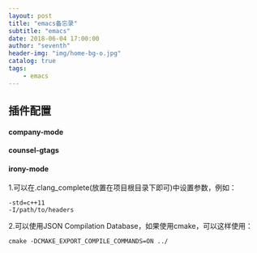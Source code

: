 ```yaml
---
layout: post
title: "emacs备忘录"
subtitle: "emacs"
date: 2018-06-04 17:00:00
author: "seventh"
header-img: "img/home-bg-o.jpg"
catalog: true
tags:
    - emacs
---
```


## 插件配置

#### company-mode

#### counsel-gtags

#### irony-mode

1.可以在.clang_complete(放置在项目根目录下即可)中设置参数，例如：  
~~~
-std=c++11
-I/path/to/headers
~~~

2.可以使用JSON Compilation Database，如果使用cmake，可以这样使用：  
~~~
cmake -DCMAKE_EXPORT_COMPILE_COMMANDS=ON ../
~~~
